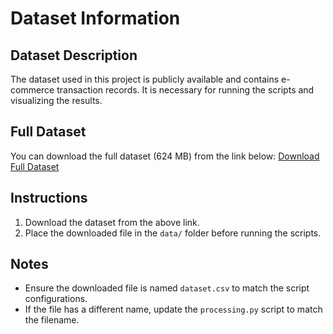 # Dataset Information

## Dataset Description
The dataset used in this project is publicly available and contains e-commerce transaction records. It is necessary for running the scripts and visualizing the results.

## Full Dataset
You can download the full dataset (624 MB) from the link below:
[Download Full Dataset](https://excelbianalytics.com/wp/downloads-18-sample-csv-files-data-sets-for-testing-sales/)

## Instructions
1. Download the dataset from the above link.
2. Place the downloaded file in the `data/` folder before running the scripts.

## Notes
- Ensure the downloaded file is named `dataset.csv` to match the script configurations.
- If the file has a different name, update the `processing.py` script to match the filename.


